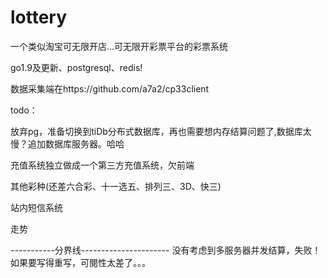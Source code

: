 # lottery
一个类似淘宝可无限开店...可无限开彩票平台的彩票系统

go1.9及更新、postgresql、redis! 

数据采集端在https://github.com/a7a2/cp33client

todo：

放弃pg，准备切换到tiDb分布式数据库，再也需要想内存结算问题了,数据库太慢？追加数据库服务器。哈哈

充值系统独立做成一个第三方充值系统，欠前端

其他彩种(还差六合彩、十一选五、排列三、3D、快三)

站内短信系统

走势

-----------分界线----------------------
没有考虑到多服务器并发结算，失败！
如果要写得重写，可閱性太差了。。。
